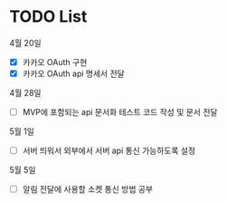 # TODO List

4월 20일
- [X] 카카오 OAuth 구현
- [X] 카카오 OAuth api 명세서 전달

4월 28일
- [ ] MVP에 포함되는 api 문서화 테스트 코드 작성 및 문서 전달

5월 1일
- [ ] 서버 띄워서 외부에서 서버 api 통신 가능하도록 설정 

5월 5일
- [ ] 알림 전달에 사용할 소켓 통신 방법 공부
